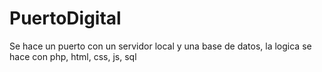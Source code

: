 # PuertoDigital
Se hace un puerto con un servidor local y una base de datos, la logica se hace con php, html, css, js, sql

